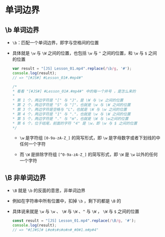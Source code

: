 # 单词边界

## \b 单词边界

+ `\b`：匹配一个单词边界，即字与空格间的位置

+ 具体就是 `\w` 与 `\W` 之间的位置，也包括 `\w` 与 `^` 之间的位置，和 `\w` 与 `$` 之间的位置

    ```js
    var result = "[JS] Lesson_01.mp4".replace(/\b/g, '#');
    console.log(result);
    // => "[#JS#] #Lesson_01#.#mp4#"

    /*
    * 看看 "[#JS#] #Lesson_01#.#mp4#" 中的每一个井号 ，是怎么来的
    *
    * 第 1 个，两边字符是 "[" 与 "J"，是 \W 与 \w 之间的位置
    * 第 2 个，两边字符是 "S" 与 "]"，也就是 \w 与 \W 之间的位置
    * 第 3 个，两边字符是空格与 "L"，也就是 \W 与 \w 之间的位置
    * 第 4 个，两边字符是 "1" 与 "."，也就是 \w 与 \W 之间的位置
    * 第 5 个，两边字符是 "." 与 "m"，也就是 \W 与 \w之间的位置
    * 第 6 个，位于结尾，前面的字符 "4" 是 \w，即 \w 与 $ 之间的位置
    */
    ```

  - `\w` 是字符组 `[0-9a-zA-Z_]` 的简写形式，即 `\w` 是字母数字或者下划线的中任何一个字符

  - 而 `\W` 是排除字符组 `[^0-9a-zA-Z_]` 的简写形式，即 `\W` 是 `\w` 以外的任何一个字符

## \B 非单词边界

+ `\B` 就是 `\b` 的反面的意思，非单词边界

+ 例如在字符串中所有位置中，扣掉 `\b` ，剩下的都是 `\B` 的

+ 具体说来就是 `\w` 与 `\w` 、 `\W` 与 `\W` 、`^` 与 `\W` ， `\W` 与 `$` 之间的位置

    ```js
    const result = "[JS] Lesson_01.mp4".replace(/\B/g, '#');
    console.log(result);
    // => "#[J#S]# L#e#s#s#o#n#_#0#1.m#p#4"
    ```

